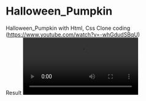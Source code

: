 # Halloween_Pumpkin
 Halloween_Pumpkin with Html, Css
 Clone coding (https://www.youtube.com/watch?v=-whGdudSBqU)
 </br>
 Result 
![video](https://github.com/truthgarnet/Halloween_Pumpkin/blob/main/Halloween_Pumpkin.mp4)
 

